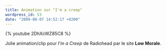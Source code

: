 ```yaml
---
title: Animation sur "I'm a creep"
wordpress_id: 53
date: "2009-08-07 14:52:17 +0200"
---
```


{% youtube 2DhXcWZ85C8 %}

Jolie animation/clip pour _I’m a Creep_ de Radiohead par le site **Low Morale**.
